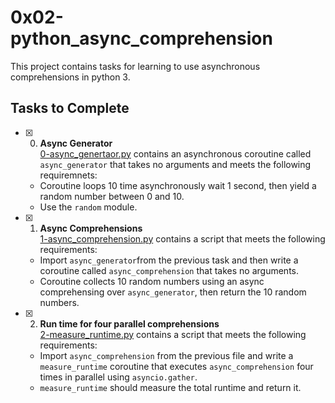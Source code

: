 # 0x02-python_async_comprehension

This project contains tasks for learning to use asynchronous comprehensions in python 3.

## Tasks to Complete

+ [x] 0. **Async Generator**<br/>[0-async_genertaor.py](0-async_generator.py) contains an asynchronous coroutine called `async_generator` that takes no arguments and meets the following requiremnets:
    + Coroutine loops 10 time asynchronously wait 1 second, then yield a random number between 0 and 10.
    + Use the `random` module.

+ [x] 1. **Async Comprehensions**<br/>[1-async_comprehension.py](1-async_comprehension.py) contains a script that meets the following requirements:
    + Import `async_generator`from the previous task and then write a coroutine called `async_comprehension` that takes no arguments.
    + Coroutine collects 10 random numbers using an async comprehensing over `async_generator`, then return the 10 random numbers.

+ [x] 2. **Run time for four parallel comprehensions**<br/>[2-measure_runtime.py](2-measure_runtime.py) contains a script that meets the following requirements:
    + Import `async_comprehension` from the previous file and write a `measure_runtime` coroutine that executes `async_comprehension` four times in parallel using `asyncio.gather`.
    + `measure_runtime` should measure the total runtime and return it.